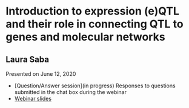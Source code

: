 # Introduction to expression (e)QTL and their role in connecting QTL to genes and molecular networks

## Laura Saba

Presented on June 12, 2020

- [Question/Answer session](in progress) Responses to questions submitted in the chat box during the webinar
- [Webinar slides](eQTL_webinar_2020-06-12) 

